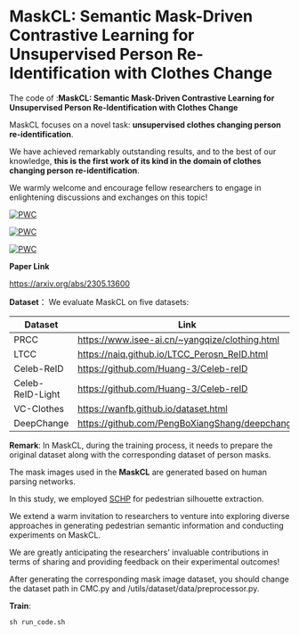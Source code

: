 # MaskCL: Semantic Mask-Driven Contrastive Learning for Unsupervised Person Re-Identification with Clothes Change

The code of :**MaskCL: Semantic Mask-Driven Contrastive Learning for Unsupervised Person Re-Identification with Clothes Change**

 

MaskCL focuses on a novel task: **unsupervised clothes changing person re-identification**. 

We have achieved remarkably outstanding results, and to the best of our knowledge, **this is the first work of its kind in the domain of clothes changing person re-identification**. 

We warmly welcome and encourage fellow researchers to engage in enlightening discussions and exchanges on this topic!


[![PWC](https://img.shields.io/endpoint.svg?url=https://paperswithcode.com/badge/maskcl-semantic-mask-driven-contrastive/unsupervised-person-re-identification-on-ltcc)](https://paperswithcode.com/sota/unsupervised-person-re-identification-on-ltcc?p=maskcl-semantic-mask-driven-contrastive)

[![PWC](https://img.shields.io/endpoint.svg?url=https://paperswithcode.com/badge/maskcl-semantic-mask-driven-contrastive/unsupervised-person-re-identification-on-vc)](https://paperswithcode.com/sota/unsupervised-person-re-identification-on-vc?p=maskcl-semantic-mask-driven-contrastive)

[![PWC](https://img.shields.io/endpoint.svg?url=https://paperswithcode.com/badge/maskcl-semantic-mask-driven-contrastive/unsupervised-person-re-identification-on-prcc)](https://paperswithcode.com/sota/unsupervised-person-re-identification-on-prcc?p=maskcl-semantic-mask-driven-contrastive)



**Paper Link** 

https://arxiv.org/abs/2305.13600

**Dataset**：
We evaluate MaskCL on five datasets:
 
| Dataset | Link |
| ------- | ------- 
| PRCC | https://www.isee-ai.cn/~yangqize/clothing.html|
| LTCC | https://naiq.github.io/LTCC_Perosn_ReID.html | 
| Celeb-ReID| https://github.com/Huang-3/Celeb-reID | 
| Celeb-ReID-Light| https://github.com/Huang-3/Celeb-reID | 
| VC-Clothes| https://wanfb.github.io/dataset.html | 
| DeepChange| https://github.com/PengBoXiangShang/deepchange | 

**Remark**:
In MaskCL, during the training process, it needs to prepare the original dataset along with the corresponding dataset of person masks.

The mask images used in the **MaskCL** are generated based on human parsing networks. 

In this study, we employed [SCHP](https://github.com/GoGoDuck912/Self-Correction-Human-Parsing) for pedestrian silhouette extraction. 

We extend a warm invitation to researchers to venture into exploring diverse approaches in generating pedestrian semantic information and conducting experiments on MaskCL. 

We are greatly anticipating the researchers' invaluable contributions in terms of sharing and providing feedback on their experimental outcomes!


After generating the corresponding mask image dataset, you should change the dataset path in CMC.py and /utils/dataset/data/preprocessor.py.


**Train**:
```
sh run_code.sh
```


